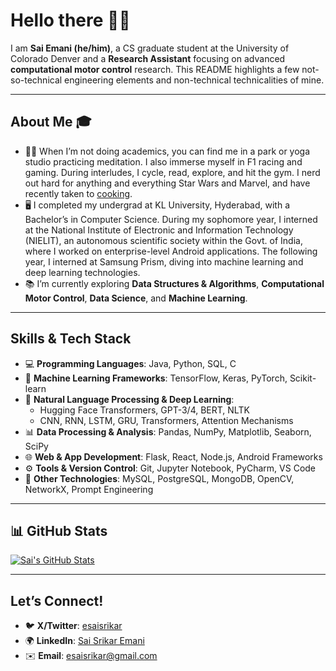 # Hello there 👋🏻

I am **Sai Emani (he/him)**, a CS graduate student at the University of Colorado Denver and a **Research Assistant** focusing on advanced **computational motor control** research. This README highlights a few not-so-technical engineering elements and non-technical technicalities of mine.

---

## About Me 🎓
- 🧘‍♂️ When I’m not doing academics, you can find me in a park or yoga studio practicing meditation. I also immerse myself in F1 racing and gaming. During interludes, I cycle, read, explore, and hit the gym. I nerd out hard for anything and everything Star Wars and Marvel, and have recently taken to [cooking](https://www.instagram.com/stories/highlights/18305490811140917/).
- 🖥️ I completed my undergrad at KL University, Hyderabad, with a Bachelor’s in Computer Science. During my sophomore year, I interned at the National Institute of Electronic and Information Technology (NIELIT), an autonomous scientific society within the Govt. of India, where I worked on enterprise-level Android applications. The following year, I interned at Samsung Prism, diving into machine learning and deep learning technologies.
- 📚 I’m currently exploring **Data Structures & Algorithms**, **Computational Motor Control**, **Data Science**, and **Machine Learning**.

---

## Skills & Tech Stack

- 💻 **Programming Languages**: Java, Python, SQL, C  
- 🤖 **Machine Learning Frameworks**: TensorFlow, Keras, PyTorch, Scikit-learn  
- 🧠 **Natural Language Processing & Deep Learning**:  
  - Hugging Face Transformers, GPT-3/4, BERT, NLTK  
  - CNN, RNN, LSTM, GRU, Transformers, Attention Mechanisms  
- 📊 **Data Processing & Analysis**: Pandas, NumPy, Matplotlib, Seaborn, SciPy  
- 🌐 **Web & App Development**: Flask, React, Node.js, Android Frameworks  
- ⚙️ **Tools & Version Control**: Git, Jupyter Notebook, PyCharm, VS Code  
- 🚀 **Other Technologies**: MySQL, PostgreSQL, MongoDB, OpenCV, NetworkX, Prompt Engineering  

---

## 📊 GitHub Stats
[![Sai's GitHub Stats](https://github-readme-stats.vercel.app/api?username=semani01)](https://github.com/semani01)

---

## Let’s Connect!

- 🐦 **X/Twitter**: [esaisrikar](https://twitter.com/esaisrikar)  
- 🌍 **LinkedIn**: [Sai Srikar Emani](https://www.linkedin.com/in/saisrikaremani/)  
- ✉️ **Email**: [esaisrikar@gmail.com](mailto:esrikar01@gmail.com)  
